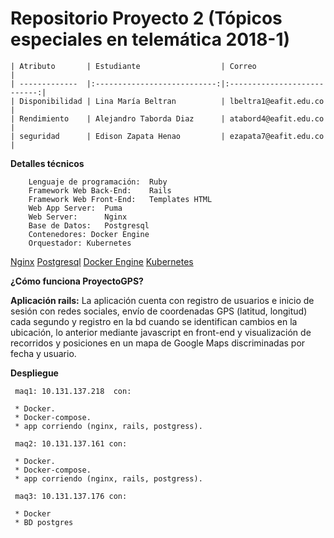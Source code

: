 # Repositorio Proyecto 2 (Tópicos especiales en telemática 2018-1)

    | Atributo       | Estudiante                  | Correo 				     |
    | -------------  |:---------------------------:|:---------------------------:|
    | Disponibilidad | Lina María Beltran          | lbeltra1@eafit.edu.co       |
    | Rendimiento    | Alejandro Taborda Diaz      | atabord4@eafit.edu.co       |
    | seguridad      | Edison Zapata Henao         | ezapata7@eafit.edu.co       |

**Detalles técnicos**

        Lenguaje de programación:  Ruby
        Framework Web Back-End:    Rails
        Framework Web Front-End:   Templates HTML
        Web App Server:  Puma
        Web Server:      Nginx
        Base de Datos:   Postgresql
        Contenedores: Docker Engine
        Orquestador: Kubernetes
        
[Nginx](https://nginx.org/en/)
[Postgresql](https://www.postgresql.org/)
[Docker Engine](https://www.docker.com/)
[Kubernetes](https://kubernetes.io/)
        
**¿Cómo funciona ProyectoGPS?**

**Aplicación rails:**
     La aplicación cuenta con registro de usuarios e inicio de sesión con redes sociales,
     envío de coordenadas GPS (latitud, longitud) cada segundo y registro en la bd cuando se 
     identifican cambios en la ubicación, lo anterior mediante javascript en front-end y visualización 
     de recorridos y posiciones en un mapa de Google Maps discriminadas por fecha y usuario.
     
**Despliegue**

     maq1: 10.131.137.218  con:
     
     * Docker.
     * Docker-compose.
     * app corriendo (nginx, rails, postgress).
     
     maq2: 10.131.137.161 con:
     
     * Docker.
     * Docker-compose.
     * app corriendo (nginx, rails, postgress).
     
     maq3: 10.131.137.176 con:
     
     * Docker
     * BD postgres
